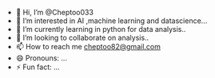- 👋 Hi, I’m @Cheptoo033
- 👀 I’m interested in AI ,machine learning and datascience...
- 🌱 I’m currently learning in python for data analysis..
- 💞️ I’m looking to collaborate on analysis..
- 📫 How to reach me cheptoo82@gmail.com
- 😄 Pronouns: ...
- ⚡ Fun fact: ...

<!---
Cheptoo033/Cheptoo033 is a ✨ special ✨ repository because its `README.md` (this file) appears on your GitHub profile.
You can click the Preview link to take a look at your changes.
--->
